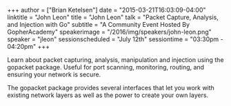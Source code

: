 +++
author = ["Brian Ketelsen"]
date = "2015-03-21T16:03:09-04:00"
linktitle = "John Leon"
title = "John Leon"
talk = "Packet Capture, Analysis, and Injection with Go"
subtitle = "A Community Event Hosted By GopherAcademy"
speakerimage = "/2016/img/speakers/john-leon.png"
speaker = "jleon"
sessionscheduled = "July 12th"
sessiontime = "03:30pm - 04:20pm"
+++

Learn about packet capturing, analysis, manipulation and injection using the gopacket package. Useful for port scanning, monitoring, routing, and ensuring your network is secure.

The gopacket package provides several interfaces that let you work with existing network layers as well as the power to create your own layers.
